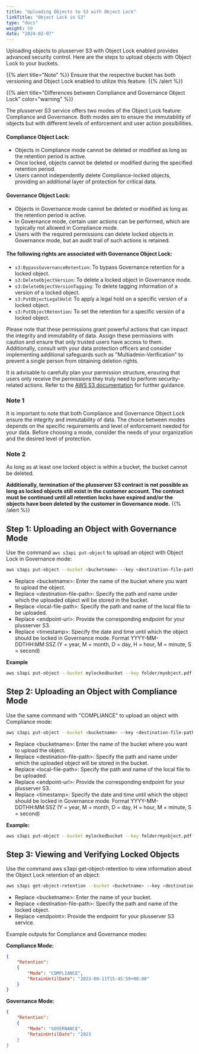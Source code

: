 ```yaml
---
title: "Uploading Objects to S3 with Object Lock"
linkTitle: "Object Lock in S3"
type: "docs"
weight: 50
date: "2024-02-07"
---
```


Uploading objects to plusserver S3 with Object Lock enabled provides advanced security control. Here are the steps to upload objects with Object Lock to your buckets.

{{% alert title="Note" %}}
Ensure that the respective bucket has both versioning and Object Lock enabled to utilize this feature.
{{% /alert %}}

{{% alert title="Differences between Compliance and Governance Object Lock" color="warning" %}}

The plusserver S3 service offers two modes of the Object Lock feature: Compliance and Governance. Both modes aim to ensure the immutability of objects but with different levels of enforcement and user action possibilities.

#### Compliance Object Lock:

- Objects in Compliance mode cannot be deleted or modified as long as the retention period is active.
- Once locked, objects cannot be deleted or modified during the specified retention period.
- Users cannot independently delete Compliance-locked objects, providing an additional layer of protection for critical data.

#### Governance Object Lock:

- Objects in Governance mode cannot be deleted or modified as long as the retention period is active.
- In Governance mode, certain user actions can be performed, which are typically not allowed in Compliance mode.
- Users with the required permissions can delete locked objects in Governance mode, but an audit trail of such actions is retained.

#### The following rights are associated with Governance Object Lock:

- `s3:BypassGovernanceRetention`: To bypass Governance retention for a locked object.
- `s3:DeleteObjectVersion`: To delete a locked object in Governance mode.
- `s3:DeleteObjectVersionTagging`: To delete tagging information of a version of a locked object.
- `s3:PutObjectLegalHold`: To apply a legal hold on a specific version of a locked object.
- `s3:PutObjectRetention`: To set the retention for a specific version of a locked object.

Please note that these permissions grant powerful actions that can impact the integrity and immutability of data. Assign these permissions with caution and ensure that only trusted users have access to them. Additionally, consult with your data protection officers and consider implementing additional safeguards such as "Multiadmin-Verification" to prevent a single person from obtaining deletion rights.

It is advisable to carefully plan your permission structure, ensuring that users only receive the permissions they truly need to perform security-related actions. Refer to the [AWS S3 documentation](https://docs.aws.amazon.com/s3/) for further guidance.

### Note 1

It is important to note that both Compliance and Governance Object Lock ensure the integrity and immutability of data. The choice between modes depends on the specific requirements and level of enforcement needed for your data. Before choosing a mode, consider the needs of your organization and the desired level of protection.

### Note 2

As long as at least one locked object is within a bucket, the bucket cannot be deleted.

**Additionally, termination of the plusserver S3 contract is not possible as long as locked objects still exist in the customer account. The contract must be continued until all retention locks have expired and/or the objects have been deleted by the customer in Governance mode.**
{{% /alert %}}

## Step 1: Uploading an Object with Governance Mode

Use the command `aws s3api put-object` to upload an object with Object Lock in Governance mode:

```bash
aws s3api put-object --bucket <bucketname> --key <destination-file-path> --body <local-file-path> --endpoint-url=https://<endpoint-url> --object-lock-mode GOVERNANCE --object-lock-retain-until-date <timestamp>
```

- Replace \<bucketname>: Enter the name of the bucket where you want to upload the object.
- Replace \<destination-file-path>: Specify the path and name under which the uploaded object will be stored in the bucket.
- Replace \<local-file-path>: Specify the path and name of the local file to be uploaded.
- Replace \<endpoint-url>: Provide the corresponding endpoint for your plusserver S3.
- Replace \<timestamp>: Specify the date and time until which the object should be locked in Governance mode. Format YYYY-MM-DDTHH:MM:SSZ (Y = year, M = month, D = day, H = hour, M = minute, S = second)

**Example**

```bash
aws s3api put-object --bucket mylockedbucket --key folder/myobject.pdf --body /path/to/myobject.pdf --endpoint-url=https://s3.de-west-1.psmanaged.com --object-lock-mode GOVERNANCE --object-lock-retain-until-date "2023-08-11T14:35:59Z"
```

## Step 2: Uploading an Object with Compliance Mode

Use the same command with "COMPLIANCE" to upload an object with Compliance mode:

```bash
aws s3api put-object --bucket <bucketname> --key <destination-file-path> --body <local-file-path> --endpoint-url=https://<endpoint-url> --object-lock-mode COMPLIANCE --object-lock-retain-until-date <timestamp>
```

- Replace \<bucketname>: Enter the name of the bucket where you want to upload the object.
- Replace \<destination-file-path>: Specify the path and name under which the uploaded object will be stored in the bucket.
- Replace \<local-file-path>: Specify the path and name of the local file to be uploaded.
- Replace \<endpoint-url>: Provide the corresponding endpoint for your plusserver S3.
- Replace \<timestamp>: Specify the date and time until which the object should be locked in Governance mode. Format YYYY-MM-DDTHH:MM:SSZ (Y = year, M = month, D = day, H = hour, M = minute, S = second)

**Example:**

```bash
aws s3api put-object --bucket mylockedbucket --key folder/myobject.pdf --body /path/to/myobject.pdf --endpoint-url=https://s3.de-west-1.psmanaged.com --object-lock-mode COMPLIANCE --object-lock-retain-until-date "2023-08-11T14:35:59Z"
```

## Step 3: Viewing and Verifying Locked Objects

Use the command aws s3api get-object-retention to view information about the Object Lock retention of an object:

```bash
aws s3api get-object-retention --bucket <bucketname> --key <destination-file-path> --endpoint-url=https://<endpoint>
```

- Replace \<bucketname>: Enter the name of your bucket.
- Replace \<destination-file-path>: Specify the path and name of the locked object.
- Replace \<endpoint>: Provide the endpoint for your plusserver S3 service.

Example outputs for Compliance and Governance modes:

**Compliance Mode:**

```json
{
    "Retention":
    {
        "Mode": "COMPLIANCE",
        "RetainUntilDate": "2023-08-11T15:45:59+00:00"
    }
}
```

**Governance Mode:**

```json
{
    "Retention":
    {
        "Mode": "GOVERNANCE",
        "RetainUntilDate": "2023
    }
}
```
